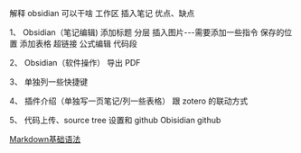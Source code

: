 解释 obsidian 可以干啥
工作区
插入笔记
优点、缺点


1、
Obsidian（笔记编辑)
添加标题
   分层
插入图片---需要添加一些指令
保存的位置
添加表格
超链接
公式编辑
代码段


2、
Obsidian（软件操作）
导出 PDF


3、
单独列一些快捷键

4、
插件介绍（单独写一页笔记/列一些表格）
跟 zotero 的联动方式

5、
代码上传、source tree 设置和 github
Obisidian github





[Markdown基础语法](https://blog.csdn.net/qq_51929253/article/details/127642028?spm=1001.2101.3001.6661.1&utm_medium=distribute.pc_relevant_t0.none-task-blog-2%7Edefault%7EBlogCommendFromBaidu%7ERate-1-127642028-blog-132854394.235%5Ev43%5Epc_blog_bottom_relevance_base7&depth_1-utm_source=distribute.pc_relevant_t0.none-task-blog-2%7Edefault%7EBlogCommendFromBaidu%7ERate-1-127642028-blog-132854394.235%5Ev43%5Epc_blog_bottom_relevance_base7&utm_relevant_index=1)
